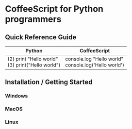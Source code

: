 # CoffeeScript for Python programmers

## Quick Reference Guide

| Python | CoffeeScript |
| ------ | ------------ |
| (2) print "Hello world"<br>(3) print("Hello world") | console.log "Hello world" <br> console.log('Hello world')

## Installation / Getting Started

### Windows
### MacOS
### Linux
